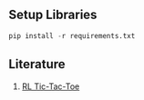 ## Setup Libraries
```py
pip install -r requirements.txt
```

## Literature
1. [RL Tic-Tac-Toe](https://towardsdatascience.com/reinforcement-learning-implement-tictactoe-189582bea542)